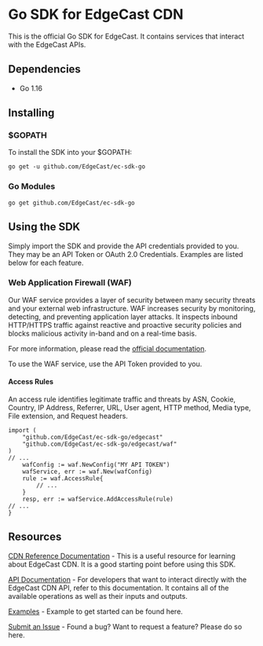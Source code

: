 # Go SDK for EdgeCast CDN
This is the official Go SDK for EdgeCast. It contains services that interact with the EdgeCast APIs.

## Dependencies
- Go 1.16

## Installing
### $GOPATH
To install the SDK into your $GOPATH:
```
go get -u github.com/EdgeCast/ec-sdk-go
```

### Go Modules
```
go get github.com/EdgeCast/ec-sdk-go
```

## Using the SDK
Simply import the SDK and provide the API credentials provided to you. They may be an API Token or OAuth 2.0 Credentials. Examples are listed below for each feature.

### Web Application Firewall (WAF)
Our WAF service provides a layer of security between many security threats and your external web infrastructure. WAF increases security by monitoring, detecting, and preventing application layer attacks. It inspects inbound HTTP/HTTPS traffic against reactive and proactive security policies and blocks malicious activity in-band and on a real-time basis.

For more information, please read the [official documentation](https://docs.vdms.com/cdn/index.html#Web-Security/Web-Security.htm%3FTocPath%3DSecurity%7CWeb%2520Application%2520Firewall%2520(WAF)%7C_____0).

To use the WAF service, use the API Token provided to you.

#### Access Rules
An access rule identifies legitimate traffic and threats by ASN, Cookie, Country, IP Address, Referrer, URL, User agent, HTTP method, Media type, File extension, and Request headers.
```
import (
	"github.com/EdgeCast/ec-sdk-go/edgecast"
	"github.com/EdgeCast/ec-sdk-go/edgecast/waf"
)
// ...
	wafConfig := waf.NewConfig("MY API TOKEN")
	wafService, err := waf.New(wafConfig)
	rule := waf.AccessRule{
		// ... 
	}
	resp, err := wafService.AddAccessRule(rule)
// ...
}
```

## Resources
[CDN Reference Documentation](https://docs.vdms.com/cdn/index.html) - This is a useful resource for learning about EdgeCast CDN. It is a good starting point before using this SDK.

[API Documentation](https://docs.vdms.com/cdn/index.html#REST-API.htm%3FTocPath%3D_____8) - For developers that want to interact directly with the EdgeCast CDN API, refer to this documentation. It contains all of the available operations as well as their inputs and outputs.

[Examples](https://github.com/EdgeCast/ec-sdk-go/tree/main/example) - Example to get started can be found here.

[Submit an Issue](https://github.com/EdgeCast/ec-sdk-go/issues) - Found a bug? Want to request a feature? Please do so here.
